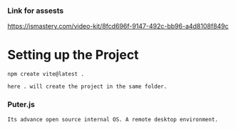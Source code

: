 ### Link for assests

https://jsmastery.com/video-kit/8fcd696f-9147-492c-bb96-a4d8108f849c


# Setting up the Project

```
npm create vite@latest .

here . will create the project in the same folder.

```

### Puter.js

```
Its advance open source internal OS. A remote desktop environment.
```


